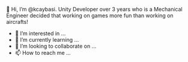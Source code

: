 👋 Hi, I’m @kcaybasi. Unity Developer over 3 years who is a Mechanical Engineer decided that working on games more fun than working on aircrafts!  
- 👀 I’m interested in ...
- 🌱 I’m currently learning ...
- 💞️ I’m looking to collaborate on ...
- 📫 How to reach me ...

<!---
kcaybasi/kcaybasi is a ✨ special ✨ repository because its `README.md` (this file) appears on your GitHub profile.
You can click the Preview link to take a look at your changes.
--->
